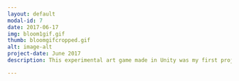 ```yaml
---
layout: default
modal-id: 7
date: 2017-06-17
img: bloom1gif.gif
thumb: bloomgifcropped.gif
alt: image-alt
project-date: June 2017
description: This experimental art game made in Unity was my first project with the software. Play as a Jellyfish searching for another the same color as you! I did not create the models used. Related Media - <a href="https://jwhop.itch.io/bloom">Release Page</a>

---
```

